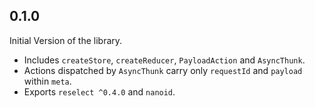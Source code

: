 ## 0.1.0

Initial Version of the library.

* Includes `createStore`, `createReducer`, `PayloadAction` and `AsyncThunk`.
* Actions dispatched by `AsyncThunk` carry only `requestId` and `payload` within `meta`.
* Exports `reselect ^0.4.0` and `nanoid`.
